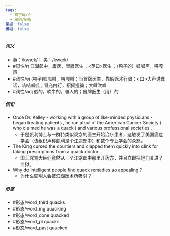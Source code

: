 ```yaml
---
tags:
  - 首字母/Q
  - 级别/GRE
掌握: false
模糊: false
---
```

##### 词义
- 英：/kwæk/； 美：/kwæk/
- #词性/n  江湖郎中，庸医，冒牌医生；<英口>医生；（鸭子的）呱呱声，嘎嘎声
- #词性/vi  (鸭子)呱呱叫，嘎嘎叫；当冒牌医生，靠假医术行骗；<口>大声说蠢话，咭咭呱呱；冒充内行，招摇撞骗；大肆吹嘘
- #词性/adj  假的，吹牛的，骗人的；冒牌医生（用）的
##### 例句
- Once Dr. Kelley - working with a group of like-minded physicians - began treating patients , he ran afoul of the American Cancer Society ( who claimed he was a quack ) and various professional societies .
	- 于是凯利博士与一群持类似观念的医生开始治疗患者，这触发了美国癌症学会（该组织声称凯利是个江湖郎中）和数个专业学会的众怒。
- The King cursed the courtiers and clapped them quickly into clink for taking prescriptions from a quack doctor .
	- 国王咒骂大臣们竟然从一个江湖郎中那里开药方，并且立即把他们关进了监狱。
- Why do intelligent people find quack remedies so appealing ?
	- 为什么聪明人会被江湖医术所吸引？
##### 形态
- #形态/word_third quacks
- #形态/word_ing quacking
- #形态/word_done quacked
- #形态/word_pl quacks
- #形态/word_past quacked
